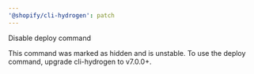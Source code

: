 ```yaml
---
'@shopify/cli-hydrogen': patch
---
```


Disable deploy command

This command was marked as hidden and is unstable. To use the deploy command, upgrade cli-hydrogen to v7.0.0+.

